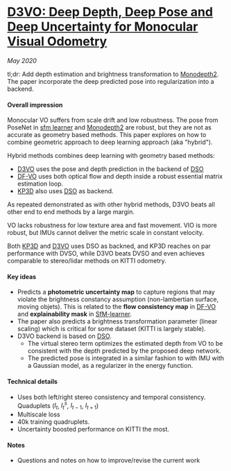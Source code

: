 # [D3VO: Deep Depth, Deep Pose and Deep Uncertainty for Monocular Visual Odometry](https://arxiv.org/abs/2003.01060)

_May 2020_

tl;dr: Add depth estimation and brightness transformation to [Monodepth2](monodepth2.md). The paper incorporate the deep predicted pose into regularization into a backend. 

#### Overall impression
Monocular VO suffers from scale drift and low robustness. The pose from PoseNet in [sfm learner](sfm_learner.md) and [Monodepth2](monodepth2.md) are robust, but they are not as accurate as geometry based methods. This paper explores on how to combine geometric approach to deep learning approach (aka "hybrid"). 

Hybrid methods combines deep learning with geometry based methods: 

- [D3VO](d3vo.md) uses the pose and depth prediction in the backend of [DSO](dso.md)
- [DF-VO](df_vo.md) uses both optical flow and depth inside a robust essential matrix estimation loop.
- [KP3D](kp3d.md) also uses [DSO](dso.md) as backend.

As repeated demonstrated as with other hybrid methods, D3VO beats all other end to end methods by a large margin.

VO lacks robustness for low texture area and fast movement. VIO is more robust, but IMUs cannot deliver the metric scale in constant velocity.

Both [KP3D](kp3d.md) and [D3VO](d3vo.md) uses DSO as backned, and KP3D reaches on par performance with DVSO, while D3VO beats DVSO and even achieves comparable to stereo/lidar methods on KITTI odometry. 

#### Key ideas
- Predicts a **photometric uncertainty map** to capture regions that may violate the brightness constancy assumption (non-lambertian surface, moving objets). This is related to the **flow consistency map** in [DF-VO](df_vo.md) and **explainability mask** in [SfM-learner](sfm_learner.md).
- The paper also predicts a brightness transformation parameter (linear scaling) which is critical for some dataset (KITTI is largely stable). 
- D3VO backend is based on [DSO](dso.md). 
	- The virtual stereo term optimizes the estimated depth from VO to be consistent with the depth predicted by the proposed deep network.
	- The predicted pose is integrated in a similar fashion to with IMU with a Gaussian model, as a regularizer in the energy function.

#### Technical details
- Uses both left/right stereo consistency and temporal consistency. Quaduplets ($I_t$, $I_t^s$, $I_{t-1}$, $I_{t+1}$)
- Multiscale loss
- 40k training quadruplets.
- Uncertainty boosted performance on KITTI the most. 

#### Notes
- Questions and notes on how to improve/revise the current work  

